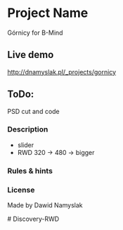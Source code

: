 # Project Name

Górnicy for B-Mind

## Live demo


http://dnamyslak.pl/_projects/gornicy


## ToDo:

PSD cut and code


### Description

- slider
- RWD 320 -> 480 -> bigger


### Rules & hints



### License
Made by Dawid Namyslak 


#   D i s c o v e r y - R W D  
 